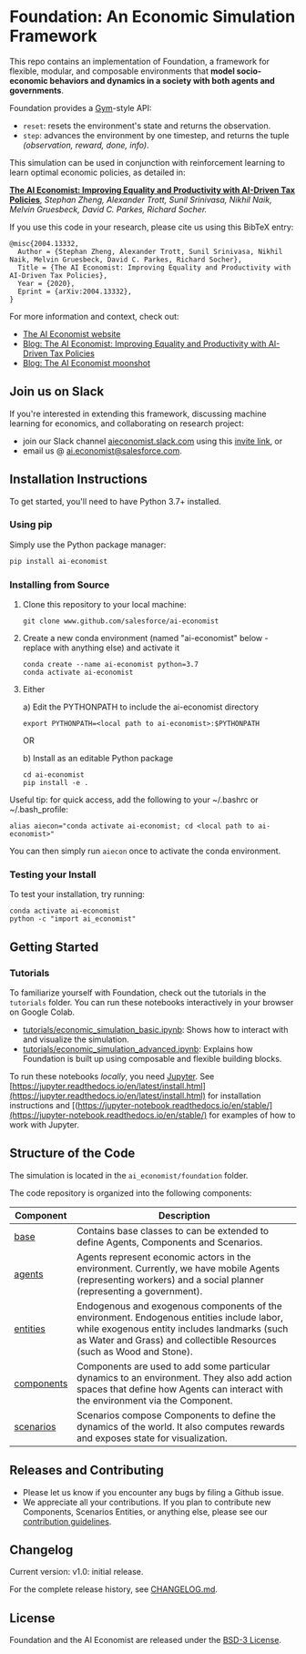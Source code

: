 # Foundation: An Economic Simulation Framework

This repo contains an implementation of Foundation, a framework for flexible, modular, and composable environments that **model socio-economic behaviors and dynamics in a society with both agents and governments**.

Foundation provides a [Gym](https://gym.openai.com/)-style API:

- `reset`: resets the environment's state and returns the observation.
- `step`: advances the environment by one timestep, and returns the tuple *(observation, reward, done, info)*.

This simulation can be used in conjunction with reinforcement learning to learn optimal economic policies, as detailed in:

**[The AI Economist: Improving Equality and Productivity with AI-Driven Tax Policies](https://arxiv.org/abs/2004.13332)**,
*Stephan Zheng, Alexander Trott, Sunil Srinivasa, Nikhil Naik, Melvin Gruesbeck, David C. Parkes, Richard Socher.*

If you use this code in your research, please cite us using this BibTeX entry:

```
@misc{2004.13332,
  Author = {Stephan Zheng, Alexander Trott, Sunil Srinivasa, Nikhil Naik, Melvin Gruesbeck, David C. Parkes, Richard Socher},
  Title = {The AI Economist: Improving Equality and Productivity with AI-Driven Tax Policies},
  Year = {2020},
  Eprint = {arXiv:2004.13332},
}
```

For more information and context, check out:

- [The AI Economist website](https://www.einstein.ai/the-ai-economist)
- [Blog: The AI Economist: Improving Equality and Productivity with AI-Driven Tax Policies](https://blog.einstein.ai/the-ai-economist/)
- [Blog: The AI Economist moonshot](https://blog.einstein.ai/the-ai-economist-moonshot/)

## Join us on Slack

If you're interested in extending this framework, discussing machine learning for economics, and collaborating on research project:

- join our Slack channel [aieconomist.slack.com](https://aieconomist.slack.com) using this [invite link](https://join.slack.com/t/aieconomist/shared_invite/zt-g71ajic7-XaMygwNIup~CCzaR1T0wgA), or
- email us @ ai.economist@salesforce.com.

## Installation Instructions

To get started, you'll need to have Python 3.7+ installed.

### Using pip

Simply use the Python package manager:

```python
pip install ai-economist
```

### Installing from Source

1. Clone this repository to your local machine:

    ```
    git clone www.github.com/salesforce/ai-economist
    ```

2. Create a new conda environment (named "ai-economist" below - replace with anything else) and activate it

    ```pyfunctiontypecomment
    conda create --name ai-economist python=3.7
    conda activate ai-economist
    ```

3. Either

    a) Edit the PYTHONPATH to include the ai-economist directory
    ```
    export PYTHONPATH=<local path to ai-economist>:$PYTHONPATH
    ```

    OR

    b) Install as an editable Python package
    ```pyfunctiontypecomment
    cd ai-economist
    pip install -e .
    ```

Useful tip: for quick access, add the following to your ~/.bashrc or ~/.bash_profile:

```pyfunctiontypecomment
alias aiecon="conda activate ai-economist; cd <local path to ai-economist>"
```

You can then simply run `aiecon` once to activate the conda environment.

### Testing your Install

To test your installation, try running:

```
conda activate ai-economist
python -c "import ai_economist"
```

## Getting Started

### Tutorials

To familiarize yourself with Foundation, check out the tutorials in the `tutorials` folder. You can run these notebooks interactively in your browser on Google Colab.

- [tutorials/economic_simulation_basic.ipynb](https://www.github.com/salesforce/ai-economist/blob/master/tutorials/economic_simulation_basic.ipynb): Shows how to interact with and visualize the simulation.
- [tutorials/economic_simulation_advanced.ipynb](https://www.github.com/salesforce/ai-economist/blob/master/tutorials/economic_simulation_advanced.ipynb): Explains how Foundation is built up using composable and flexible building blocks.

To run these notebooks *locally*, you need [Jupyter](https://jupyter.org). See [https://jupyter.readthedocs.io/en/latest/install.html](https://jupyter.readthedocs.io/en/latest/install.html) for installation instructions and [(https://jupyter-notebook.readthedocs.io/en/stable/](https://jupyter-notebook.readthedocs.io/en/stable/) for examples of how to work with Jupyter.

## Structure of the Code

The simulation is located in the `ai_economist/foundation` folder.

The code repository is organized into the following components:

| Component | Description |
| --- | --- |
| [base](https://www.github.com/salesforce/ai-economist/blob/master/ai_economist/foundation/base) | Contains base classes to can be extended to define Agents, Components and Scenarios. |
| [agents](https://www.github.com/salesforce/ai-economist/blob/master/ai_economist/foundation/agents) | Agents represent economic actors in the environment. Currently, we have mobile Agents (representing workers) and a social planner (representing a government). |
| [entities](https://www.github.com/salesforce/ai-economist/blob/master/ai_economist/foundation/entities) | Endogenous and exogenous components of the environment. Endogenous entities include labor, while exogenous entity includes landmarks (such as Water and Grass) and collectible Resources (such as Wood and Stone). |
| [components](https://www.github.com/salesforce/ai-economist/blob/master/ai_economist/foundation/components) | Components are used to add some particular dynamics to an environment. They also add action spaces that define how Agents can interact with the environment via the Component. |
| [scenarios](https://www.github.com/salesforce/ai-economist/blob/master/ai_economist/foundation/scenarios) | Scenarios compose Components to define the dynamics of the world. It also computes rewards and exposes state for visualization. |

## Releases and Contributing

- Please let us know if you encounter any bugs by filing a Github issue.
- We appreciate all your contributions. If you plan to contribute new Components, Scenarios Entities, or anything else, please see our [contribution guidelines](https://www.github.com/salesforce/ai-economist/blob/master/CONTRIBUTING.md).

## Changelog

Current version: v1.0: initial release.

For the complete release history, see [CHANGELOG.md](https://www.github.com/salesforce/ai-economist/blob/master/CHANGELOG.md).

## License

Foundation and the AI Economist are released under the [BSD-3 License](LICENSE.txt).
